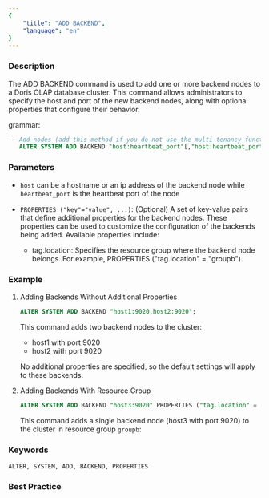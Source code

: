 ```yaml
---
{
    "title": "ADD BACKEND",
    "language": "en"
}
---
```


<!--
Licensed to the Apache Software Foundation (ASF) under one
or more contributor license agreements.  See the NOTICE file
distributed with this work for additional information
regarding copyright ownership.  The ASF licenses this file
to you under the Apache License, Version 2.0 (the
"License"); you may not use this file except in compliance
with the License.  You may obtain a copy of the License at

  http://www.apache.org/licenses/LICENSE-2.0

Unless required by applicable law or agreed to in writing,
software distributed under the License is distributed on an
"AS IS" BASIS, WITHOUT WARRANTIES OR CONDITIONS OF ANY
KIND, either express or implied.  See the License for the
specific language governing permissions and limitations
under the License.
-->



### Description

The ADD BACKEND command is used to add one or more backend nodes to a Doris OLAP database cluster. This command allows administrators to specify the host and port of the new backend nodes, along with optional properties that configure their behavior.

grammar:

```sql
-- Add nodes (add this method if you do not use the multi-tenancy function)
   ALTER SYSTEM ADD BACKEND "host:heartbeat_port"[,"host:heartbeat_port"...] [PROPERTIES ("key"="value", ...)];
````

### Parameters

* `host` can be a hostname or an ip address of the backend node while `heartbeat_port` is the heartbeat port of the node
* `PROPERTIES ("key"="value", ...)`: (Optional) A set of key-value pairs that define additional properties for the backend nodes. These properties can be used to customize the configuration of the backends being added. Available properties include:

    * tag.location: Specifies the resource group where the backend node belongs. For example, PROPERTIES ("tag.location" = "groupb").

### Example

 1. Adding Backends Without Additional Properties 

    ```sql
    ALTER SYSTEM ADD BACKEND "host1:9020,host2:9020";
    ````

    This command adds two backend nodes to the cluster:

    * host1 with port 9020
    * host2 with port 9020

    No additional properties are specified, so the default settings will apply to these backends.

2. Adding Backends With Resource Group

    ```sql
    ALTER SYSTEM ADD BACKEND "host3:9020" PROPERTIES ("tag.location" = "groupb");
    ````

    This command adds a single backend node (host3 with port 9020) to the cluster in resource group `groupb`:

### Keywords

    ALTER, SYSTEM, ADD, BACKEND, PROPERTIES

### Best Practice
